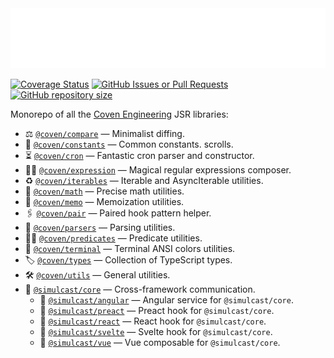<img src="./logo.svg" height="96" />

[![Coverage Status](https://img.shields.io/coverallsCoverage/github/covenengineering/libraries?style=for-the-badge&logo=Coveralls&label=Coverage&labelColor=%23354a57&color=%23c87)](https://coveralls.io/github/covenengineering/libraries?branch=main)
[![GitHub Issues or Pull Requests](https://img.shields.io/github/issues/covenengineering/libraries?style=for-the-badge&logo=GitHub&label=Open%20Issues&labelColor=%23000&color=%23c87)](https://github.com/covenengineering/libraries/issues/)
[![GitHub repository size](https://img.shields.io/github/repo-size/covenengineering/libraries?style=for-the-badge&logo=GitHub&label=Repository%20Size&labelColor=%23000&color=%23c87)](https://github.com/covenengineering/libraries/)

Monorepo of all the [Coven Engineering](https://coven.engineering) JSR
libraries:

- ⚖️ [`@coven/compare`](https://coven.to/compare) — Minimalist diffing.
- 🧱 [`@coven/constants`](https://coven.to/constants) — Common constants.
  scrolls.
- ⏳ [`@coven/cron`](https://coven.to/cron) — Fantastic cron parser and
  constructor.
- 🧙‍♀️ [`@coven/expression`](https://coven.to/expression) — Magical regular
  expressions composer.
- ♻️ [`@coven/iterables`](https://coven.to/iterables) — Iterable and
  AsyncIterable utilities.
- 🧮 [`@coven/math`](https://coven.to/math) — Precise math utilities.
- 💾 [`@coven/memo`](https://coven.to/memo) — Memoization utilities.
- 🖇️ [`@coven/pair`](https://coven.to/pair) — Paired hook pattern helper.
- 💫 [`@coven/parsers`](https://coven.to/parsers) — Parsing utilities.
- 🕵️‍♀️ [`@coven/predicates`](https://coven.to/predicates) — Predicate utilities.
- 🌈 [`@coven/terminal`](https://coven.to/terminal) — Terminal ANSI colors
  utilities.
- 🏷️ [`@coven/types`](https://coven.to/types) — Collection of TypeScript types.
- 🛠️ [`@coven/utils`](https://coven.to/utils) — General utilities.
- 📡 [`@simulcast/core`](https://simulcast.coven.to/core) — Cross-framework
  communication.
  - 📡 [`@simulcast/angular`](https://simulcast.coven.to/angular) — Angular
    service for `@simulcast/core`.
  - 📡 [`@simulcast/preact`](https://simulcast.coven.to/preact) — Preact hook
    for `@simulcast/core`.
  - 📡 [`@simulcast/react`](https://simulcast.coven.to/react) — React hook for
    `@simulcast/core`.
  - 📡 [`@simulcast/svelte`](https://simulcast.coven.to/svelte) — Svelte hook
    for `@simulcast/core`.
  - 📡 [`@simulcast/vue`](https://simulcast.coven.to/vue) — Vue composable for
    `@simulcast/core`.
